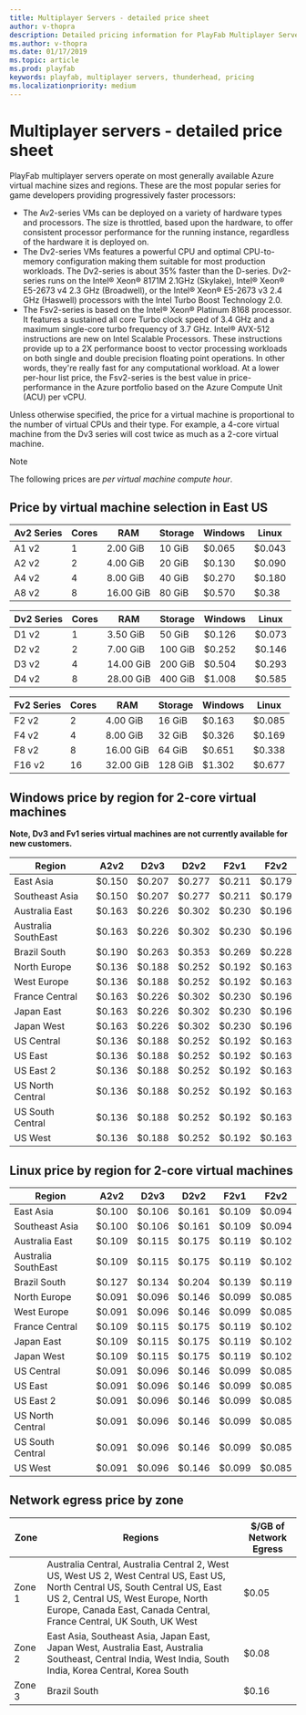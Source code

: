 ```yaml
---
title: Multiplayer Servers - detailed price sheet
author: v-thopra
description: Detailed pricing information for PlayFab Multiplayer Server 2.0 (Thunderhead).
ms.author: v-thopra
ms.date: 01/17/2019
ms.topic: article
ms.prod: playfab
keywords: playfab, multiplayer servers, thunderhead, pricing
ms.localizationpriority: medium
---
```


# Multiplayer servers - detailed price sheet

PlayFab multiplayer servers operate on most generally available Azure virtual machine sizes and regions. These are the most popular series for game developers providing progressively faster processors:

- The Av2-series VMs can be deployed on a variety of hardware types and processors. The size is throttled, based upon the hardware, to offer consistent processor performance for the running instance, regardless of the hardware it is deployed on.
- The Dv2-series VMs features a  powerful CPU and optimal CPU-to-memory configuration making them suitable for most production workloads. The Dv2-series is about 35% faster than the D-series. Dv2-series runs on the Intel® Xeon® 8171M 2.1GHz (Skylake), Intel® Xeon® E5-2673 v4 2.3 GHz (Broadwell), or the Intel® Xeon® E5-2673 v3 2.4 GHz (Haswell) processors with the Intel Turbo Boost Technology 2.0.
- The Fsv2-series is based on the Intel® Xeon® Platinum 8168 processor. It features a sustained all core Turbo clock speed of 3.4 GHz and a maximum single-core turbo frequency of 3.7 GHz. Intel® AVX-512 instructions are new on Intel Scalable Processors. These instructions provide up to a 2X performance boost to vector processing workloads on both single and double precision floating point operations. In other words, they're really fast for any computational workload. At a lower per-hour list price, the Fsv2-series is the best value in price-performance in the Azure portfolio based on the Azure Compute Unit (ACU) per vCPU.

Unless otherwise specified, the price for a virtual machine is proportional to the number of virtual CPUs and their type. For example, a 4-core virtual machine from the Dv3 series will cost twice as much as a 2-core virtual machine.

> [!NOTE]
> The following prices are *per virtual machine compute hour*.

## Price by virtual machine selection in East US

Av2 Series |Cores|RAM|Storage|Windows|Linux|
|-|-|-|-|-|-|
A1 v2|1|2.00 GiB|10 GiB|$0.065 |$0.043 |
A2 v2|2|4.00 GiB|20 GiB|$0.130 |$0.090 |
A4 v2|4|8.00 GiB|40 GiB|$0.270 |$0.180 |
A8 v2|8|16.00 GiB|80 GiB|$0.570 |$0.38 |

Dv2 Series |Cores|RAM|Storage|Windows|Linux|
|-|-|-|-|-|-|
D1 v2|1|3.50 GiB|50 GiB|$0.126 |$0.073 |
D2 v2|2|7.00 GiB|100 GiB|$0.252 |$0.146 |
D3 v2|4|14.00 GiB|200 GiB|$0.504 |$0.293 |
D4 v2|8|28.00 GiB|400 GiB|$1.008 |$0.585 |

Fv2 Series|Cores|RAM|Storage|Windows|Linux|
|-|-|-|-|-|-|
F2 v2|2|4.00 GiB|16 GiB|$0.163 |$0.085 |
F4 v2|4|8.00 GiB|32 GiB|$0.326 |$0.169 |
F8 v2|8|16.00 GiB|64 GiB|$0.651 |$0.338 |
F16 v2|16|32.00 GiB|128 GiB|$1.302 |$0.677 |


## Windows price by region for 2-core virtual machines

**Note, Dv3 and Fv1 series virtual machines are not currently available for new customers.**

Region|A2v2|D2v3 |D2v2|F2v1|F2v2|
|-|-|-|-|-|-|
East Asia|$0.150|$0.207|$0.277|$0.211|$0.179|
Southeast Asia|$0.150|$0.207|$0.277|$0.211|$0.179|
Australia East|$0.163|$0.226|$0.302|$0.230|$0.196|
Australia SouthEast|$0.163|$0.226|$0.302|$0.230|$0.196|
Brazil South|$0.190|$0.263|$0.353|$0.269|$0.228|
North Europe|$0.136|$0.188|$0.252|$0.192|$0.163|
West Europe|$0.136|$0.188|$0.252|$0.192|$0.163|
France Central|$0.163|$0.226|$0.302|$0.230|$0.196|
Japan East|$0.163|$0.226|$0.302|$0.230|$0.196|
Japan West|$0.163|$0.226|$0.302|$0.230|$0.196|
US Central|$0.136|$0.188|$0.252|$0.192|$0.163|
US East|$0.136|$0.188|$0.252|$0.192|$0.163|
US East 2|$0.136|$0.188|$0.252|$0.192|$0.163|
US North Central|$0.136|$0.188|$0.252|$0.192|$0.163|
US South Central|$0.136|$0.188|$0.252|$0.192|$0.163|
US West|$0.136|$0.188|$0.252|$0.192|$0.163|

## Linux price by region for 2-core virtual machines

Region|A2v2|D2v3 |D2v2|F2v1|F2v2|
|-|-|-|-|-|-|
East Asia|$0.100|$0.106|$0.161|$0.109|$0.094|
Southeast Asia|$0.100|$0.106|$0.161|$0.109|$0.094|
Australia East|$0.109|$0.115|$0.175|$0.119|$0.102|
Australia SouthEast|$0.109|$0.115|$0.175|$0.119|$0.102|
Brazil South|$0.127|$0.134|$0.204|$0.139|$0.119|
North Europe|$0.091|$0.096|$0.146|$0.099|$0.085|
West Europe|$0.091|$0.096|$0.146|$0.099|$0.085|
France Central|$0.109|$0.115|$0.175|$0.119|$0.102|
Japan East|$0.109|$0.115|$0.175|$0.119|$0.102|
Japan West|$0.109|$0.115|$0.175|$0.119|$0.102|
US Central|$0.091|$0.096|$0.146|$0.099|$0.085|
US East|$0.091|$0.096|$0.146|$0.099|$0.085|
US East 2|$0.091|$0.096|$0.146|$0.099|$0.085|
US North Central|$0.091|$0.096|$0.146|$0.099|$0.085|
US South Central|$0.091|$0.096|$0.146|$0.099|$0.085|
US West|$0.091|$0.096|$0.146|$0.099|$0.085|

## Network egress price by zone

Zone | Regions | $/GB of Network Egress
|-|-|-|
Zone 1| Australia Central, Australia Central 2, West US, West US 2, West Central US, East US, North Central US, South Central US, East US 2, Central US, West Europe, North Europe, Canada East, Canada Central, France Central, UK South, UK West | $0.05
Zone 2| East Asia, Southeast Asia, Japan East, Japan West, Australia East, Australia Southeast, Central India, West India, South India, Korea Central, Korea South|  $0.08
Zone 3 |Brazil South | $0.16
